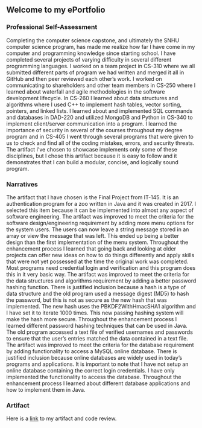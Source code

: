 ## Welcome to my ePortfolio

### Professional Self-Assessment
Completing the computer science capstone, and ultimately the SNHU computer science program, has made me realize how far I have come in my computer and programming knowledge since starting school. I have completed several projects of varying difficulty in several different programming languages. I worked on a team project in CS-310 where we all submitted different parts of program we had written and merged it all in GitHub and then peer reviewed each other’s work. I worked on communicating to shareholders and other team members in CS-250 where I learned about waterfall and agile methodologies in the software development lifecycle. In CS-260 I learned about data structures and algorithms where I used C++ to implement hash tables, vector sorting, pointers, and linked lists. I learned about and implemented SQL commands and databases in DAD-220 and utilized MongoDB and Python in CS-340 to implement client/server communication into a program. I learned the importance of security in several of the courses throughout my degree program and in CS-405 I went through several programs that were given to us to check and find all of the coding mistakes, errors, and security threats. The artifact I’ve chosen to showcase implements only some of these disciplines, but I chose this artifact because it is easy to follow and it demonstrates that I can build a modular, concise, and logically sound program.

### Narratives

The artifact that I have chosen is the Final Project from IT-145. It is an authentication program for a zoo written in Java and it was created in 2017. I selected this item because it can be implemented into almost any aspect of software engineering. The artifact was improved to meet the criteria for the software design/engineering requirement by adding more menu options for the system users. The users can now leave a string message stored in an array or view the message that was left. This ended up being a better design than the first implementation of the menu system. Throughout the enhancement process I learned that going back and looking at older projects can offer new ideas on how to do things differently and apply skills that were not yet possessed at the time the original work was completed. Most programs need credential login and verification and this program does this in it very basic way. The artifact was improved to meet the criteria for the data structures and algorithms requirement by adding a better password hashing function. There is justified inclusion because a hash is a type of data structure and the old program used a message digest (MD5) to hash the password, but this is not as secure as the new hash that was implemented. The new hash uses the PBKDF2WithHmacSHA1 algorithm and I have set it to iterate 1000 times. This new passing hashing system will make the hash more secure. Throughout the enhancement process I learned different password hashing techniques that can be used in Java. The old program accessed a text file of verified usernames and passwords to ensure that the user’s entries matched the data contained in a text file. The artifact was improved to meet the criteria for the database requirement by adding functionality to access a MySQL online database. There is justified inclusion because online databases are widely used in today’s programs and applications. It is important to note that I have not setup an online database containing the correct login credentials. I have only implemented the functionality to access the database. Throughout the enhancement process I learned about different database applications and how to implement them in Java.

### Artifact

Here is a [link](https://github.com/mullesch20/mullesch20.github.io.git) to my artifact and code review.
